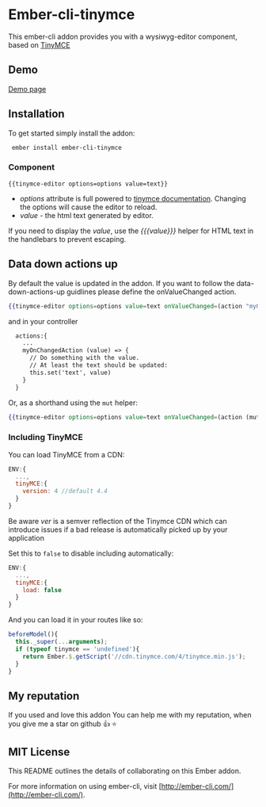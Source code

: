 # Ember-cli-tinymce

This ember-cli addon provides you with a wysiwyg-editor component, based on [TinyMCE](https://www.tinymce.com/)

## Demo

[Demo page](http://marucjmar.github.io/ember-cli-tinymce)

## Installation
To get started simply install the addon:

     ember install ember-cli-tinymce

### Component

    {{tinymce-editor options=options value=text}}

 - *options* attribute is full powered to [tinymce documentation](https://www.tinymce.com/docs/configure/). Changing the options will cause the editor to reload.
 - *value* - the html text generated by editor.

If you need to display the *value*, use the *{{{value}}}* helper for HTML text in the handlebars to prevent escaping.

## Data down actions up

By default the value is updated in the addon. If you want to follow the data-down-actions-up guidlines please define the onValueChanged action.

```hbs
{{tinymce-editor options=options value=text onValueChanged=(action "myOnChangedAction")}}
```

and in your controller
```hbs
  actions:{
    ...
    myOnChangedAction (value) => {
      // Do something with the value. 
      // At least the text should be updated:
      this.set('text', value)
    }
  }
```

Or, as a shorthand using the `mut` helper:

```hbs
{{tinymce-editor options=options value=text onValueChanged=(action (mut text))}}
```

### Including TinyMCE

You can load TinyMCE from a CDN:

```js
ENV:{
  ...,
  tinyMCE:{
    version: 4 //default 4.4
  }
}
```

Be aware *ver* is a semver reflection of the Tinymce CDN which can introduce issues if a bad release is automatically picked up by your application

Set this to `false` to disable including automatically:

```js
ENV:{
  ...,
  tinyMCE:{
    load: false
  }
}
```

And you can load it in your routes like so:

```js
beforeModel(){
  this._super(...arguments);
  if (typeof tinymce == 'undefined'){
    return Ember.$.getScript('//cdn.tinymce.com/4/tinymce.min.js');
  }
}
```

## My reputation
If you used and love this addon You can help me with my reputation, when you give me a star on github :+1: :star:


## MIT License

This README outlines the details of collaborating on this Ember addon.

For more information on using ember-cli, visit [http://ember-cli.com/](http://ember-cli.com/).
